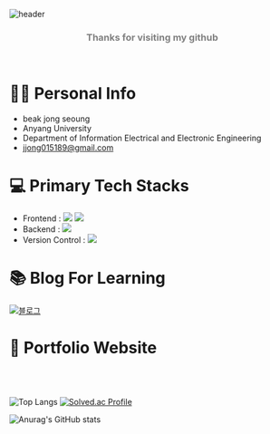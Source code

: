 ![header](https://capsule-render.vercel.app/api?type=waving&color=gradient&height=300&section=header&text=beak%20joung%20seoung&fontSize=75&animation=fadeIn&fontAlignY=30&desc=github%20of%20developer%20beak%20jong%20seoung.&descAlignY=50&descAlign=70)


### <p align='center' span style="color:gray"> **Thanks for visiting my github** </p>
<br>

# 👨‍🎓 Personal Info
- beak jong seoung
- Anyang University 
- Department of Information Electrical and Electronic Engineering
- jjong015189@gmail.com

# 💻 Primary Tech Stacks
- Frontend : <img src="https://img.shields.io/badge/html-E34F26?style=flat-square&logo=html5&logoColor=white"> <img src="https://img.shields.io/badge/css-1572B6?style=flat-square&logo=css3&logoColor=white"> 
- Backend : <img src="https://img.shields.io/badge/python-3776AB?style=flat-square&logo=python&logoColor=white"> 
- Version Control : <img src="https://img.shields.io/badge/GitHub-181717?style=flat-square&logo=GitHub&logoColor=white"> 


# 📚 Blog For Learning

[![블로그](https://user-images.githubusercontent.com/103155217/196610103-f6a0ce07-f0bc-49e8-927f-890360129170.png)](https://jongseoung.tistory.com)



# 📃 Portfolio Website
### 




# 
<br>

![Top Langs](https://github-readme-stats-sand-six-91.vercel.app/api/top-langs/?username=jong-seoung&layout=compact&theme=cobalt) [![Solved.ac Profile](http://mazassumnida.wtf/api/v2/generate_badge?boj=jjong015189)](https://solved.ac/jjong015189/)

![Anurag's GitHub stats](https://github-readme-stats.vercel.app/api?username=jong-seoung&show_icons=true&count_private=true&line_height=25&theme=cobalt&hide=stars) 

